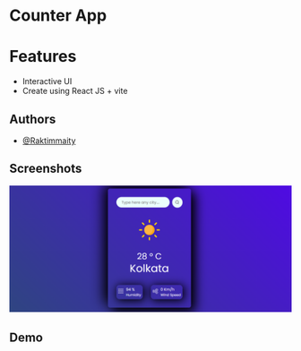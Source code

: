 # Counter App

# Features

- Interactive UI
- Create using React JS + vite


## Authors

- [@Raktimmaity](https://github.com/Raktimmaity)


## Screenshots

![App Screenshot](./demo.png)


## Demo
